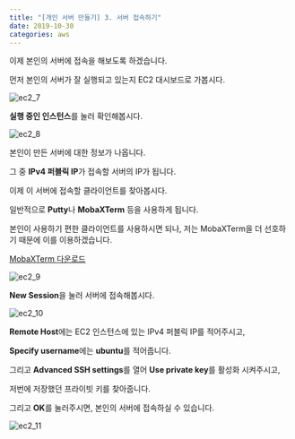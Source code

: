 ```yaml
---
title: "[개인 서버 만들기] 3. 서버 접속하기"
date: 2019-10-30
categories: aws
---
```


이제 본인의 서버에 접속을 해보도록 하겠습니다.

먼저 본인의 서버가 잘 실행되고 있는지 EC2 대시보드로 가봅시다.

![ec2_7](https://user-images.githubusercontent.com/26007107/67828589-4f9cb380-fb17-11e9-8fb4-ef87c7a2000a.PNG)

**실행 중인 인스턴스**를 눌러 확인해봅시다.

![ec2_8](https://user-images.githubusercontent.com/26007107/67828658-98546c80-fb17-11e9-8ff3-16775077683d.png)

본인이 만든 서버에 대한 정보가 나옵니다.

그 중 **IPv4 퍼블릭 IP**가 접속할 서버의 IP가 됩니다.

이제 이 서버에 접속할 클라이언트를 찾아봅시다.

일반적으로 **Putty**나 **MobaXTerm** 등을 사용하게 됩니다.

본인이 사용하기 편한 클라이언트를 사용하시면 되나, 저는 MobaXTerm을 더 선호하기 때문에 이를 이용하겠습니다.

[MobaXTerm 다운로드](https://mobaxterm.mobatek.net/)

![ec2_9](https://user-images.githubusercontent.com/26007107/67828811-30525600-fb18-11e9-8f76-8e44e5076820.png)

**New Session**을 눌러 서버에 접속해봅시다.

![ec2_10](https://user-images.githubusercontent.com/26007107/67828865-5c6dd700-fb18-11e9-8261-3a11538e0335.png)

**Remote Host**에는 EC2 인스턴스에 있는 IPv4 퍼블릭 IP를 적어주시고,

**Specify username**에는 **ubuntu**를 적어줍니다.

그리고 **Advanced SSH settings**를 열어 **Use private key**를 활성화 시켜주시고,

저번에 저장했던 프라이빗 키를 찾아줍니다.

그리고 **OK**를 눌러주시면, 본인의 서버에 접속하실 수 있습니다.

![ec2_11](https://user-images.githubusercontent.com/26007107/67828990-cab29980-fb18-11e9-9d4a-ad18c810450a.png)
